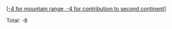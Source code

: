\[[\-4 for mountain range, -4 for contribution to second continent](https://www.reddit.com/r/GodhoodWB/comments/foo57w/endless_pantheon_turn_1/flm48zh/)\]

Total: -8